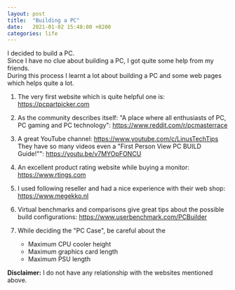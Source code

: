 ```yaml
---
layout: post
title:  "Building a PC"
date:   2021-01-02 15:48:00 +0200
categories: life
---
```


I decided to build a PC.  
Since I have no clue about building a PC, I got quite some help from my friends.  
During this process I learnt a lot about building a PC and some web pages which helps quite a lot.
1. The very first website which is quite helpful one is: <https://pcpartpicker.com>  

2. As the community describes itself: "A place where all enthusiasts of PC, PC gaming and PC technology": <https://www.reddit.com/r/pcmasterrace>

3. A great YouTube channel: <https://www.youtube.com/c/LinusTechTips>  
They have so many videos even a "First Person View PC BUILD Guide!"": <https://youtu.be/v7MYOpFONCU>

4. An excellent product rating website while buying a monitor: <https://www.rtings.com>

5. I used following reseller and had a nice experience with their web shop: <https://www.megekko.nl>

6. Virtual benchmarks and comparisons give great tips about the possible build configurations: <https://www.userbenchmark.com/PCBuilder>

7. While deciding the "PC Case", be careful about the  
    - Maximum CPU cooler height
    - Maximum graphics card length
    - Maximum PSU length

**Disclaimer:** I do not have any relationship with the websites mentioned above.